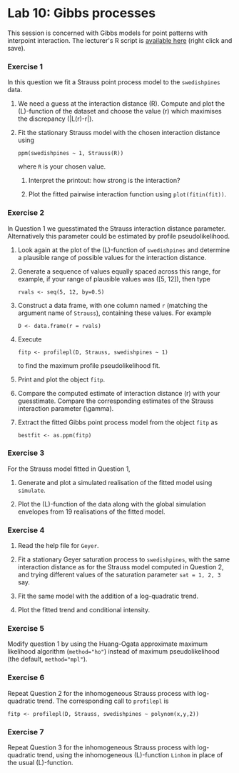 Lab 10: Gibbs processes
================

This session is concerned with Gibbs models for point patterns with interpoint interaction.
The lecturer's R script is [available here](https://raw.githubusercontent.com/spatstat/testWorkshop/master/Scripts/script10.R) (right click and save).

### Exercise 1

In this question we fit a Strauss point process model to the `swedishpines` data.

1.  We need a guess at the interaction distance \(R\). Compute and plot the \(L\)-function of the dataset and choose the value \(r\) which maximises the discrepancy \(|L(r)-r|\).

2.  Fit the stationary Strauss model with the chosen interaction distance using

    ``` {.r}
    ppm(swedishpines ~ 1, Strauss(R))
    ```

    where `R` is your chosen value.

    1.  Interpret the printout: how strong is the interaction?

    2.  Plot the fitted pairwise interaction function using `plot(fitin(fit))`.

### Exercise 2

In Question 1 we guesstimated the Strauss interaction distance parameter. Alternatively this parameter could be estimated by profile pseudolikelihood.

1.  Look again at the plot of the \(L\)-function of `swedishpines` and determine a plausible range of possible values for the interaction distance.

2.  Generate a sequence of values equally spaced across this range, for example, if your range of plausible values was \([5, 12]\), then type

    ``` {.r}
    rvals <- seq(5, 12, by=0.5)
    ```

3.  Construct a data frame, with one column named `r` (matching the argument name of `Strauss`), containing these values. For example

    ``` {.r}
    D <- data.frame(r = rvals)
    ```

4.  Execute

    ``` {.r}
    fitp <- profilepl(D, Strauss, swedishpines ~ 1)
    ```

    to find the maximum profile pseudolikelihood fit.

5.  Print and plot the object `fitp`.

6.  Compare the computed estimate of interaction distance \(r\) with your guesstimate. Compare the corresponding estimates of the Strauss interaction parameter \(\gamma\).

7.  Extract the fitted Gibbs point process model from the object `fitp` as

    ``` {.r}
    bestfit <- as.ppm(fitp)
    ```

### Exercise 3

For the Strauss model fitted in Question 1,

1.  Generate and plot a simulated realisation of the fitted model using `simulate`.

2.  Plot the \(L\)-function of the data along with the global simulation envelopes from 19 realisations of the fitted model.

### Exercise 4

1.  Read the help file for `Geyer`.

2.  Fit a stationary Geyer saturation process to `swedishpines`, with the same interaction distance as for the Strauss model computed in Question 2, and trying different values of the saturation parameter `sat = 1, 2, 3` say.

3.  Fit the same model with the addition of a log-quadratic trend.

4.  Plot the fitted trend and conditional intensity.

### Exercise 5

Modify question 1 by using the Huang-Ogata approximate maximum likelihood algorithm (`method="ho"`) instead of maximum pseudolikelihood (the default, `method="mpl"`).

### Exercise 6

Repeat Question 2 for the inhomogeneous Strauss process with log-quadratic trend. The corresponding call to `profilepl` is

``` {.r}
fitp <- profilepl(D, Strauss, swedishpines ~ polynom(x,y,2))
```

### Exercise 7

Repeat Question 3 for the inhomogeneous Strauss process with log-quadratic trend, using the inhomogeneous \(L\)-function `Linhom` in place of the usual \(L\)-function.
